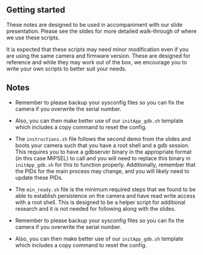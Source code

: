 ## Getting started

These notes are designed to be used in accompaniment with our slide presentation. Please see the slides for more detailed walk-through of where we use these scripts.

It is expected that these scripts may need minor modification even if you are using the same camera and firmware version. These are designed for reference and while they may work out of the box, we encourage you to write your own scripts to better suit your needs.


## Notes

* Remember to please backup your sysconfig files so you can fix the camera if you overwrite the serial number.

* Also, you can then make better use of our `initApp_gdb.sh` template which includes a copy command to reset the config.

* The `instructions.sh` file follows the second demo from the slides and boots your camera such that you have a root shell and a gdb session. This requires you to have a gdbserver binary in the appropriate format (in this case MIPSEL) to call and you will need to replace this binary in `initApp_gdb.sh` for this to function properly. Additionally, remember that the PIDs for the main process may change, and you will likely need to update these PIDs.

* The `min_ready.sh` file is the minimum required steps that we found to be able to establish persistence on the camera and have read write access with a root shell. This is designed to be a helper script for additional research and it is not needed for following along with the slides.

* Remember to please backup your sysconfig files so you can fix the camera if you overwrite the serial number.

* Also, you can then make better use of our `initApp_gdb.sh` template which includes a copy command to reset the config.